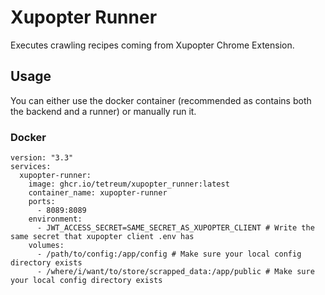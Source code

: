 # Xupopter Runner
Executes crawling recipes coming from Xupopter Chrome Extension.


## Usage

You can either use the docker container (recommended as contains both the backend and a runner) or manually run it.

### Docker
```
version: "3.3"
services:
  xupopter-runner:
    image: ghcr.io/tetreum/xupopter_runner:latest
    container_name: xupopter-runner
    ports:
      - 8089:8089
    environment:
      - JWT_ACCESS_SECRET=SAME_SECRET_AS_XUPOPTER_CLIENT # Write the same secret that xupopter client .env has
    volumes:
      - /path/to/config:/app/config # Make sure your local config directory exists
      - /where/i/want/to/store/scrapped_data:/app/public # Make sure your local config directory exists
```